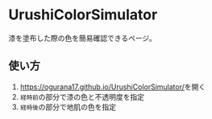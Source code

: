 # UrushiColorSimulator

漆を塗布した際の色を簡易確認できるページ。

## 使い方

1. <https://ogurana17.github.io/UrushiColorSimulator/>を開く
2. `経時前`の部分で漆の色と不透明度を指定
3. `経時後`の部分で地肌の色を指定
